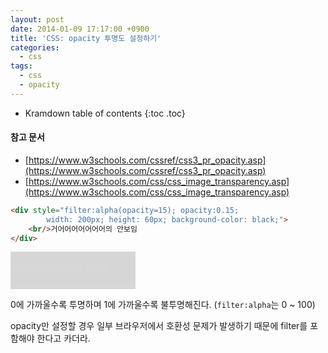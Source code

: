 ```yaml
---
layout: post
date: 2014-01-09 17:17:00 +0900
title: 'CSS: opacity 투명도 설정하기'
categories:
  - css
tags:
  - css
  - opacity
---
```


* Kramdown table of contents
{:toc .toc}

#### 참고 문서

- [https://www.w3schools.com/cssref/css3_pr_opacity.asp](https://www.w3schools.com/cssref/css3_pr_opacity.asp)
- [https://www.w3schools.com/css/css_image_transparency.asp](https://www.w3schools.com/css/css_image_transparency.asp)

```html
<div style="filter:alpha(opacity=15); opacity:0.15;
        width: 200px; height: 60px; background-color: black;">
    <br/>거어어어어어어어의 안보임
</div>
```

<div class="outline">
    <div style="filter:alpha(opacity=15); opacity:0.15;
            width: 200px; height: 60px; background-color: black;">
        <br/>거어어어어어어어의 안보임
    </div>
</div>

0에 가까울수록 투명하며 1에 가까울수록 불투명해진다. (`filter:alpha`는 0 ~ 100)

opacity만 설정할 경우 일부 브라우저에서 호환성 문제가 발생하기 때문에 filter를 포함해야 한다고 카더라.

